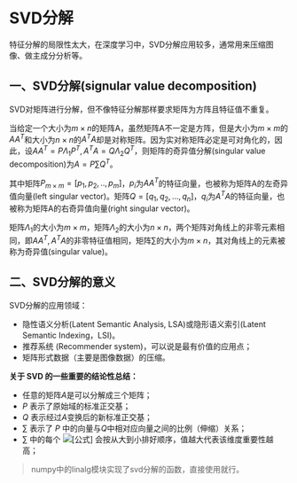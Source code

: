 # SVD分解

特征分解的局限性太大，在深度学习中，SVD分解应用较多，通常用来压缩图像、做主成分分析等。

## 一、SVD分解(signular value decomposition)

SVD对矩阵进行分解，但不像特征分解那样要求矩阵为方阵且特征值不重复。

当给定一个大小为$m\times n$的矩阵A，虽然矩阵A不一定是方阵，但是大小为$m\times m$的$AA^T$和大小为$n\times n$的$A^TA$却是对称矩阵。因为实对称矩阵必定是可对角化的，因此，设$AA^T=P\Lambda_1P^T,A^TA=Q\Lambda_2Q^T$，则矩阵的奇异值分解(singular value decomposition)为$A=P\sum Q^T$。

其中矩阵$P_{m\times m}=[p_1,p_2,..,p_m]$，$p_i$为$AA^T$的特征向量，也被称为矩阵A的左奇异值向量(left singular vector)。矩阵$Q=[q_1,q_2,...,q_n]$，$q_i$为$A^TA$的特征向量，也被称为矩阵A的右奇异值向量(right singular vector)。

矩阵${\Lambda_1}$的大小为$m\times m$，矩阵$\Lambda_2$的大小为$n \times n$，两个矩阵对角线上的非零元素相同，即$AA^T,A^TA$的非零特征值相同，矩阵$\sum$的大小为$m\times n$，其对角线上的元素被称为奇异值(singular value)。

## 二、SVD分解的意义

SVD分解的应用领域：

+ 隐性语义分析(Latent Semantic Analysis, LSA)或隐形语义索引(Latent Semantic Indexing，LSI)。
+ 推荐系统 (Recommender system)，可以说是最有价值的应用点；
+ 矩阵形式数据（主要是图像数据）的压缩。

**关于 SVD 的一些重要的结论性总结：**

- 任意的矩阵$A$是可以分解成三个矩阵；
- $P$ 表示了原始域的标准正交基；
- $Q$ 表示经过$A$变换后的新标准正交基；
- $\sum$ 表示了 $P$ 中的向量与$Q$中相对应向量之间的比例（伸缩）关系；
- $\sum$ 中的每个 ![[公式]](https://www.zhihu.com/equation?tex=%5Csigma) 会按从大到小排好顺序，值越大代表该维度重要性越高；

> numpy中的linalg模块实现了svd分解的函数，直接使用就行。